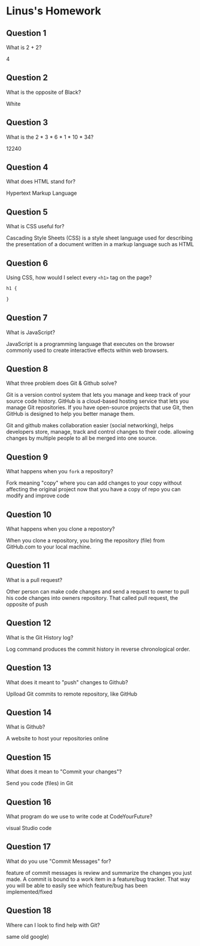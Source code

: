 # Linus's Homework

## Question 1

What is 2 + 2?

4

## Question 2

What is the opposite of Black?

White

## Question 3

What is the  2 * 3 * 6 * 1 * 10 * 34?

12240

## Question 4 

What does HTML stand for?

Hypertext Markup Language

## Question 5

What is CSS useful for?

Cascading Style Sheets (CSS) is a style sheet language used for describing the presentation of a document written in a markup language such as HTML

## Question 6

Using CSS, how would I select every `<h1>` tag on the page?

```css
h1 {

}
```

## Question 7

What is JavaScript?

JavaScript is a programming language that executes on the browser  commonly used to create interactive effects within web browsers.

## Question 8

What three problem does Git & Github solve?

 Git is a version control system that lets you manage and keep track of your source code history. GitHub is a cloud-based hosting service that lets you manage Git repositories. If you have open-source projects that use Git, then GitHub is designed to help you better manage them.

Git and github  makes collaboration easier  (social networking),
 helps developers store, manage, track and control changes to their code. allowing changes by multiple people to all be merged into one source. 


## Question 9

What happens when you `fork` a repository?

 Fork meaning "copy"  where you can add changes to your copy without affecting the original project
now that you have a copy of repo you can modify and improve code 

## Question 10 

What happens when you clone a repostory?

When you clone a repository, you bring  the repository (file) from GitHub.com to your local machine.

## Question 11

What is a pull request?

Other person can make code changes and send a request to owner to pull his code changes into owners repository. That called pull request, 
the opposite of push

## Question 12

What is the Git History log?

Log command produces the commit history in reverse chronological order.

## Question 13

What does it meant to "push" changes to Github?

Uplload Git commits to remote repository, like GitHub
## Question 14

What is Github?

A website to host your repositories online

## Question 15

What does it mean to "Commit your changes"?

Send you code (files) in Git

## Question 16

What program do we use to write code at CodeYourFuture?

visual Studio code

## Question 17

What do you use "Commit Messages" for?

 feature of commit messages is review and summarize the changes you just made. 
  A commit is bound to a work item in a feature/bug tracker. That way you will be able to easily see which feature/bug has been implemented/fixed

## Question 18

Where can I look to find help with Git?

same old google)
